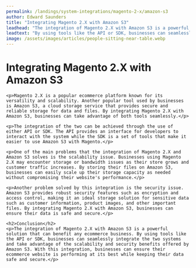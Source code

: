 ```yaml
---
permalink: /landings/system-integrations/magento-2-x/amazon-s3
author: Edward Saunders
title: "Integrating Magento 2.X with Amazon S3"
leadhead: "The integration of Magento 2.X with Amazon S3 is a powerful solution that can benefit any ecommerce business"
leadtext: "By using tools like the API or SDK, businesses can seamlessly integrate the two systems and take advantage of the scalability and security benefits offered by Amazon S3. With this integration, businesses can ensure their ecommerce website is performing at its best while keeping their data safe and secure."
image: /assets/images/articles/people-sitting-near-table.webp
---
```

<div class="arttext">
	<h1>Integrating Magento 2.X with Amazon S3</h1>

	<p>Magento 2.X is a popular ecommerce platform known for its versatility and scalability. Another popular tool used by businesses is Amazon S3, a cloud storage service that provides secure and reliable storage for data and files. By integrating Magento 2.X with Amazon S3, businesses can take advantage of both tools seamlessly.</p>

	<p>The integration of the two can be achieved through the use of either API or SDK. The API provides an interface for developers to interact with the system while the SDK is a set of tools that make it easier to use Amazon S3 with Magento.</p>

	<p>One of the main problems that the integration of Magento 2.X and Amazon S3 solves is the scalability issue. Businesses using Magento 2.X may encounter storage or bandwidth issues as their store grows and customer traffic increases. By storing their files on Amazon S3, businesses can easily scale up their storage capacity as needed without compromising their website's performance.</p>

	<p>Another problem solved by this integration is the security issue. Amazon S3 provides robust security features such as encryption and access control, making it an ideal storage solution for sensitive data such as customer information, product images, and other important files. By integrating Magento 2.X with Amazon S3, businesses can ensure their data is safe and secure.</p>

	<h2>Conclusion</h2>
	<p>The integration of Magento 2.X with Amazon S3 is a powerful solution that can benefit any ecommerce business. By using tools like the API or SDK, businesses can seamlessly integrate the two systems and take advantage of the scalability and security benefits offered by Amazon S3. With this integration, businesses can ensure their ecommerce website is performing at its best while keeping their data safe and secure.</p>

</div>